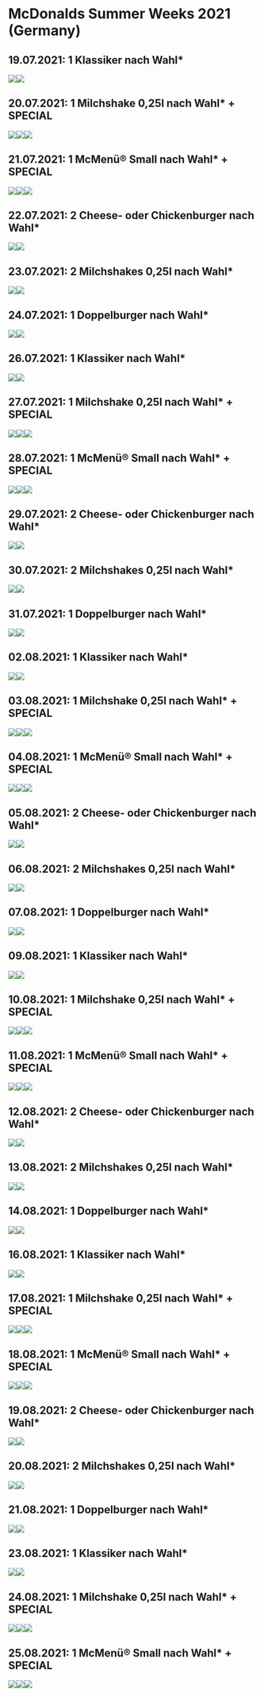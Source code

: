 # McDonalds Summer Weeks 2021 (Germany)

## 19.07.2021: 1 Klassiker nach Wahl*
![](https://mcd-mobileapp-prod.azureedge.net/img/campaigns/sw2021/coupon_reveal/day/2021_GMA_McD_SummerWeeks_Coupons_Tag_Frame_1Klassiker_1280x1652.jpg)![](https://mcd-mobileapp-prod.azureedge.net/img/campaigns/sw2021/coupon_reveal/night/2021_GMA_McD_SummerWeeks_Coupons_Nacht_Frame_1Klassiker_1280x1652.jpg)

## 20.07.2021: 1 Milchshake 0,25l nach Wahl* + SPECIAL
![](https://mcd-mobileapp-prod.azureedge.net/img/campaigns/sw2021/coupon_reveal/night/2021_GMA_McD_SummerWeeks_Coupons_Nacht_Frame_1Milchshale_1280x1652.jpg)![](https://mcd-mobileapp-prod.azureedge.net/img/campaigns/sw2021/coupon_reveal/day/2021_GMA_McD_SummerWeeks_Coupons_Tag_Frame_1Milchshale_1280x1652.jpg)![](https://mcd-mobileapp-prod.azureedge.net/img/campaigns/sw2021/coupon_reveal/day/2021_GMA_McD_SummerWeeks_Coupons_Tag_1CocaColaZeroSugar_1280x1652.jpg)

## 21.07.2021: 1 McMenü® Small nach Wahl* + SPECIAL
![](https://mcd-mobileapp-prod.azureedge.net/img/campaigns/sw2021/coupon_reveal/day/2021_GMA_McD_SummerWeeks_Coupons_Tag_Frame_1McMenue_1280x1652.jpg)![](https://mcd-mobileapp-prod.azureedge.net/img/campaigns/sw2021/coupon_reveal/night/2021_GMA_McD_SummerWeeks_Coupons_Nacht_Frame_1McMenue_1280x1652.jpg)![](https://mcd-mobileapp-prod.azureedge.net/img/campaigns/sw2021/coupon_reveal/day/2021_GMA_McD_SummerWeeks_Coupons_Tag_1CocaColaZeroSugar_1280x1652.jpg)

## 22.07.2021: 2 Cheese- oder Chickenburger nach Wahl*
![](https://mcd-mobileapp-prod.azureedge.net/img/campaigns/sw2021/coupon_reveal/night/2021_GMA_McD_SummerWeeks_Coupons_Nacht_Frame_2Cheese_1280x1652.jpg)![](https://mcd-mobileapp-prod.azureedge.net/img/campaigns/sw2021/coupon_reveal/day/2021_GMA_McD_SummerWeeks_Coupons_Tag_Frame_2Cheese_1280x1652.jpg)

## 23.07.2021: 2 Milchshakes 0,25l nach Wahl*
![](https://mcd-mobileapp-prod.azureedge.net/img/campaigns/sw2021/coupon_reveal/night/2021_GMA_McD_SummerWeeks_Coupons_Nacht_Frame_2Milchshakes_1280x1652.jpg)![](https://mcd-mobileapp-prod.azureedge.net/img/campaigns/sw2021/coupon_reveal/day/2021_GMA_McD_SummerWeeks_Coupons_Tag_Frame_2Milchshakes_1280x1652.jpg)

## 24.07.2021: 1 Doppelburger nach Wahl*
![](https://mcd-mobileapp-prod.azureedge.net/img/campaigns/sw2021/coupon_reveal/night/2021_GMA_McD_SummerWeeks_Coupons_Nacht_Frame_1Doppelburger_1280x1652.jpg)![](https://mcd-mobileapp-prod.azureedge.net/img/campaigns/sw2021/coupon_reveal/day/2021_GMA_McD_SummerWeeks_Coupons_Tag_Frame_1Doppelburger_1280x1652.jpg)

## 26.07.2021: 1 Klassiker nach Wahl*
![](https://mcd-mobileapp-prod.azureedge.net/img/campaigns/sw2021/coupon_reveal/day/2021_GMA_McD_SummerWeeks_Coupons_Tag_Frame_1Klassiker_1280x1652.jpg)![](https://mcd-mobileapp-prod.azureedge.net/img/campaigns/sw2021/coupon_reveal/night/2021_GMA_McD_SummerWeeks_Coupons_Nacht_Frame_1Klassiker_1280x1652.jpg)

## 27.07.2021: 1 Milchshake 0,25l nach Wahl* + SPECIAL
![](https://mcd-mobileapp-prod.azureedge.net/img/campaigns/sw2021/coupon_reveal/night/2021_GMA_McD_SummerWeeks_Coupons_Nacht_Frame_1Milchshale_1280x1652.jpg)![](https://mcd-mobileapp-prod.azureedge.net/img/campaigns/sw2021/coupon_reveal/day/2021_GMA_McD_SummerWeeks_Coupons_Tag_Frame_1Milchshale_1280x1652.jpg)![](https://mcd-mobileapp-prod.azureedge.net/img/campaigns/sw2021/coupon_reveal/day/2021_GMA_McD_SummerWeeks_Coupons_Tag_1CocaColaZeroSugar_1280x1652.jpg)

## 28.07.2021: 1 McMenü® Small nach Wahl* + SPECIAL
![](https://mcd-mobileapp-prod.azureedge.net/img/campaigns/sw2021/coupon_reveal/day/2021_GMA_McD_SummerWeeks_Coupons_Tag_Frame_1McMenue_1280x1652.jpg)![](https://mcd-mobileapp-prod.azureedge.net/img/campaigns/sw2021/coupon_reveal/night/2021_GMA_McD_SummerWeeks_Coupons_Nacht_Frame_1McMenue_1280x1652.jpg)![](https://mcd-mobileapp-prod.azureedge.net/img/campaigns/sw2021/coupon_reveal/day/2021_GMA_McD_SummerWeeks_Coupons_Tag_1CocaColaZeroSugar_1280x1652.jpg)

## 29.07.2021: 2 Cheese- oder Chickenburger nach Wahl*
![](https://mcd-mobileapp-prod.azureedge.net/img/campaigns/sw2021/coupon_reveal/night/2021_GMA_McD_SummerWeeks_Coupons_Nacht_Frame_2Cheese_1280x1652.jpg)![](https://mcd-mobileapp-prod.azureedge.net/img/campaigns/sw2021/coupon_reveal/day/2021_GMA_McD_SummerWeeks_Coupons_Tag_Frame_2Cheese_1280x1652.jpg)

## 30.07.2021: 2 Milchshakes 0,25l nach Wahl*
![](https://mcd-mobileapp-prod.azureedge.net/img/campaigns/sw2021/coupon_reveal/night/2021_GMA_McD_SummerWeeks_Coupons_Nacht_Frame_2Milchshakes_1280x1652.jpg)![](https://mcd-mobileapp-prod.azureedge.net/img/campaigns/sw2021/coupon_reveal/day/2021_GMA_McD_SummerWeeks_Coupons_Tag_Frame_2Milchshakes_1280x1652.jpg)

## 31.07.2021: 1 Doppelburger nach Wahl*
![](https://mcd-mobileapp-prod.azureedge.net/img/campaigns/sw2021/coupon_reveal/night/2021_GMA_McD_SummerWeeks_Coupons_Nacht_Frame_1Doppelburger_1280x1652.jpg)![](https://mcd-mobileapp-prod.azureedge.net/img/campaigns/sw2021/coupon_reveal/day/2021_GMA_McD_SummerWeeks_Coupons_Tag_Frame_1Doppelburger_1280x1652.jpg)

## 02.08.2021: 1 Klassiker nach Wahl*
![](https://mcd-mobileapp-prod.azureedge.net/img/campaigns/sw2021/coupon_reveal/day/2021_GMA_McD_SummerWeeks_Coupons_Tag_Frame_1Klassiker_1280x1652.jpg)![](https://mcd-mobileapp-prod.azureedge.net/img/campaigns/sw2021/coupon_reveal/night/2021_GMA_McD_SummerWeeks_Coupons_Nacht_Frame_1Klassiker_1280x1652.jpg)

## 03.08.2021: 1 Milchshake 0,25l nach Wahl* + SPECIAL
![](https://mcd-mobileapp-prod.azureedge.net/img/campaigns/sw2021/coupon_reveal/night/2021_GMA_McD_SummerWeeks_Coupons_Nacht_Frame_1Milchshale_1280x1652.jpg)![](https://mcd-mobileapp-prod.azureedge.net/img/campaigns/sw2021/coupon_reveal/day/2021_GMA_McD_SummerWeeks_Coupons_Tag_Frame_1Milchshale_1280x1652.jpg)![](https://mcd-mobileapp-prod.azureedge.net/img/campaigns/sw2021/coupon_reveal/day/2021_GMA_McD_SummerWeeks_Coupons_Tag_1CocaColaZeroSugar_1280x1652.jpg)

## 04.08.2021: 1 McMenü® Small nach Wahl* + SPECIAL
![](https://mcd-mobileapp-prod.azureedge.net/img/campaigns/sw2021/coupon_reveal/day/2021_GMA_McD_SummerWeeks_Coupons_Tag_Frame_1McMenue_1280x1652.jpg)![](https://mcd-mobileapp-prod.azureedge.net/img/campaigns/sw2021/coupon_reveal/night/2021_GMA_McD_SummerWeeks_Coupons_Nacht_Frame_1McMenue_1280x1652.jpg)![](https://mcd-mobileapp-prod.azureedge.net/img/campaigns/sw2021/coupon_reveal/day/2021_GMA_McD_SummerWeeks_Coupons_Tag_1CocaColaZeroSugar_1280x1652.jpg)

## 05.08.2021: 2 Cheese- oder Chickenburger nach Wahl*
![](https://mcd-mobileapp-prod.azureedge.net/img/campaigns/sw2021/coupon_reveal/night/2021_GMA_McD_SummerWeeks_Coupons_Nacht_Frame_2Cheese_1280x1652.jpg)![](https://mcd-mobileapp-prod.azureedge.net/img/campaigns/sw2021/coupon_reveal/day/2021_GMA_McD_SummerWeeks_Coupons_Tag_Frame_2Cheese_1280x1652.jpg)

## 06.08.2021: 2 Milchshakes 0,25l nach Wahl*
![](https://mcd-mobileapp-prod.azureedge.net/img/campaigns/sw2021/coupon_reveal/night/2021_GMA_McD_SummerWeeks_Coupons_Nacht_Frame_2Milchshakes_1280x1652.jpg)![](https://mcd-mobileapp-prod.azureedge.net/img/campaigns/sw2021/coupon_reveal/day/2021_GMA_McD_SummerWeeks_Coupons_Tag_Frame_2Milchshakes_1280x1652.jpg)

## 07.08.2021: 1 Doppelburger nach Wahl*
![](https://mcd-mobileapp-prod.azureedge.net/img/campaigns/sw2021/coupon_reveal/night/2021_GMA_McD_SummerWeeks_Coupons_Nacht_Frame_1Doppelburger_1280x1652.jpg)![](https://mcd-mobileapp-prod.azureedge.net/img/campaigns/sw2021/coupon_reveal/day/2021_GMA_McD_SummerWeeks_Coupons_Tag_Frame_1Doppelburger_1280x1652.jpg)

## 09.08.2021: 1 Klassiker nach Wahl*
![](https://mcd-mobileapp-prod.azureedge.net/img/campaigns/sw2021/coupon_reveal/day/2021_GMA_McD_SummerWeeks_Coupons_Tag_Frame_1Klassiker_1280x1652.jpg)![](https://mcd-mobileapp-prod.azureedge.net/img/campaigns/sw2021/coupon_reveal/night/2021_GMA_McD_SummerWeeks_Coupons_Nacht_Frame_1Klassiker_1280x1652.jpg)

## 10.08.2021: 1 Milchshake 0,25l nach Wahl* + SPECIAL
![](https://mcd-mobileapp-prod.azureedge.net/img/campaigns/sw2021/coupon_reveal/night/2021_GMA_McD_SummerWeeks_Coupons_Nacht_Frame_1Milchshale_1280x1652.jpg)![](https://mcd-mobileapp-prod.azureedge.net/img/campaigns/sw2021/coupon_reveal/day/2021_GMA_McD_SummerWeeks_Coupons_Tag_Frame_1Milchshale_1280x1652.jpg)![](https://mcd-mobileapp-prod.azureedge.net/img/campaigns/sw2021/coupon_reveal/day/2021_GMA_McD_SummerWeeks_Coupons_Tag_1CocaColaZeroSugar_1280x1652.jpg)

## 11.08.2021: 1 McMenü® Small nach Wahl* + SPECIAL
![](https://mcd-mobileapp-prod.azureedge.net/img/campaigns/sw2021/coupon_reveal/day/2021_GMA_McD_SummerWeeks_Coupons_Tag_Frame_1McMenue_1280x1652.jpg)![](https://mcd-mobileapp-prod.azureedge.net/img/campaigns/sw2021/coupon_reveal/night/2021_GMA_McD_SummerWeeks_Coupons_Nacht_Frame_1McMenue_1280x1652.jpg)![](https://mcd-mobileapp-prod.azureedge.net/img/campaigns/sw2021/coupon_reveal/day/2021_GMA_McD_SummerWeeks_Coupons_Tag_1CocaColaZeroSugar_1280x1652.jpg)

## 12.08.2021: 2 Cheese- oder Chickenburger nach Wahl*
![](https://mcd-mobileapp-prod.azureedge.net/img/campaigns/sw2021/coupon_reveal/night/2021_GMA_McD_SummerWeeks_Coupons_Nacht_Frame_2Cheese_1280x1652.jpg)![](https://mcd-mobileapp-prod.azureedge.net/img/campaigns/sw2021/coupon_reveal/day/2021_GMA_McD_SummerWeeks_Coupons_Tag_Frame_2Cheese_1280x1652.jpg)

## 13.08.2021: 2 Milchshakes 0,25l nach Wahl*
![](https://mcd-mobileapp-prod.azureedge.net/img/campaigns/sw2021/coupon_reveal/night/2021_GMA_McD_SummerWeeks_Coupons_Nacht_Frame_2Milchshakes_1280x1652.jpg)![](https://mcd-mobileapp-prod.azureedge.net/img/campaigns/sw2021/coupon_reveal/day/2021_GMA_McD_SummerWeeks_Coupons_Tag_Frame_2Milchshakes_1280x1652.jpg)

## 14.08.2021: 1 Doppelburger nach Wahl*
![](https://mcd-mobileapp-prod.azureedge.net/img/campaigns/sw2021/coupon_reveal/night/2021_GMA_McD_SummerWeeks_Coupons_Nacht_Frame_1Doppelburger_1280x1652.jpg)![](https://mcd-mobileapp-prod.azureedge.net/img/campaigns/sw2021/coupon_reveal/day/2021_GMA_McD_SummerWeeks_Coupons_Tag_Frame_1Doppelburger_1280x1652.jpg)

## 16.08.2021: 1 Klassiker nach Wahl*
![](https://mcd-mobileapp-prod.azureedge.net/img/campaigns/sw2021/coupon_reveal/day/2021_GMA_McD_SummerWeeks_Coupons_Tag_Frame_1Klassiker_1280x1652.jpg)![](https://mcd-mobileapp-prod.azureedge.net/img/campaigns/sw2021/coupon_reveal/night/2021_GMA_McD_SummerWeeks_Coupons_Nacht_Frame_1Klassiker_1280x1652.jpg)

## 17.08.2021: 1 Milchshake 0,25l nach Wahl* + SPECIAL
![](https://mcd-mobileapp-prod.azureedge.net/img/campaigns/sw2021/coupon_reveal/night/2021_GMA_McD_SummerWeeks_Coupons_Nacht_Frame_1Milchshale_1280x1652.jpg)![](https://mcd-mobileapp-prod.azureedge.net/img/campaigns/sw2021/coupon_reveal/day/2021_GMA_McD_SummerWeeks_Coupons_Tag_Frame_1Milchshale_1280x1652.jpg)![](https://mcd-mobileapp-prod.azureedge.net/img/campaigns/sw2021/coupon_reveal/day/2021_GMA_McD_SummerWeeks_Coupons_Tag_1CocaColaZeroSugar_1280x1652.jpg)

## 18.08.2021: 1 McMenü® Small nach Wahl* + SPECIAL
![](https://mcd-mobileapp-prod.azureedge.net/img/campaigns/sw2021/coupon_reveal/day/2021_GMA_McD_SummerWeeks_Coupons_Tag_Frame_1McMenue_1280x1652.jpg)![](https://mcd-mobileapp-prod.azureedge.net/img/campaigns/sw2021/coupon_reveal/night/2021_GMA_McD_SummerWeeks_Coupons_Nacht_Frame_1McMenue_1280x1652.jpg)![](https://mcd-mobileapp-prod.azureedge.net/img/campaigns/sw2021/coupon_reveal/day/2021_GMA_McD_SummerWeeks_Coupons_Tag_1CocaColaZeroSugar_1280x1652.jpg)

## 19.08.2021: 2 Cheese- oder Chickenburger nach Wahl*
![](https://mcd-mobileapp-prod.azureedge.net/img/campaigns/sw2021/coupon_reveal/night/2021_GMA_McD_SummerWeeks_Coupons_Nacht_Frame_2Cheese_1280x1652.jpg)![](https://mcd-mobileapp-prod.azureedge.net/img/campaigns/sw2021/coupon_reveal/day/2021_GMA_McD_SummerWeeks_Coupons_Tag_Frame_2Cheese_1280x1652.jpg)

## 20.08.2021: 2 Milchshakes 0,25l nach Wahl*
![](https://mcd-mobileapp-prod.azureedge.net/img/campaigns/sw2021/coupon_reveal/night/2021_GMA_McD_SummerWeeks_Coupons_Nacht_Frame_2Milchshakes_1280x1652.jpg)![](https://mcd-mobileapp-prod.azureedge.net/img/campaigns/sw2021/coupon_reveal/day/2021_GMA_McD_SummerWeeks_Coupons_Tag_Frame_2Milchshakes_1280x1652.jpg)

## 21.08.2021: 1 Doppelburger nach Wahl*
![](https://mcd-mobileapp-prod.azureedge.net/img/campaigns/sw2021/coupon_reveal/night/2021_GMA_McD_SummerWeeks_Coupons_Nacht_Frame_1Doppelburger_1280x1652.jpg)![](https://mcd-mobileapp-prod.azureedge.net/img/campaigns/sw2021/coupon_reveal/day/2021_GMA_McD_SummerWeeks_Coupons_Tag_Frame_1Doppelburger_1280x1652.jpg)

## 23.08.2021: 1 Klassiker nach Wahl*
![](https://mcd-mobileapp-prod.azureedge.net/img/campaigns/sw2021/coupon_reveal/day/2021_GMA_McD_SummerWeeks_Coupons_Tag_Frame_1Klassiker_1280x1652.jpg)![](https://mcd-mobileapp-prod.azureedge.net/img/campaigns/sw2021/coupon_reveal/night/2021_GMA_McD_SummerWeeks_Coupons_Nacht_Frame_1Klassiker_1280x1652.jpg)

## 24.08.2021: 1 Milchshake 0,25l nach Wahl* + SPECIAL
![](https://mcd-mobileapp-prod.azureedge.net/img/campaigns/sw2021/coupon_reveal/night/2021_GMA_McD_SummerWeeks_Coupons_Nacht_Frame_1Milchshale_1280x1652.jpg)![](https://mcd-mobileapp-prod.azureedge.net/img/campaigns/sw2021/coupon_reveal/day/2021_GMA_McD_SummerWeeks_Coupons_Tag_Frame_1Milchshale_1280x1652.jpg)![](https://mcd-mobileapp-prod.azureedge.net/img/campaigns/sw2021/coupon_reveal/day/2021_GMA_McD_SummerWeeks_Coupons_Tag_1CocaColaZeroSugar_1280x1652.jpg)

## 25.08.2021: 1 McMenü® Small nach Wahl* + SPECIAL
![](https://mcd-mobileapp-prod.azureedge.net/img/campaigns/sw2021/coupon_reveal/day/2021_GMA_McD_SummerWeeks_Coupons_Tag_Frame_1McMenue_1280x1652.jpg)![](https://mcd-mobileapp-prod.azureedge.net/img/campaigns/sw2021/coupon_reveal/night/2021_GMA_McD_SummerWeeks_Coupons_Nacht_Frame_1McMenue_1280x1652.jpg)![](https://mcd-mobileapp-prod.azureedge.net/img/campaigns/sw2021/coupon_reveal/day/2021_GMA_McD_SummerWeeks_Coupons_Tag_1CocaColaZeroSugar_1280x1652.jpg)

